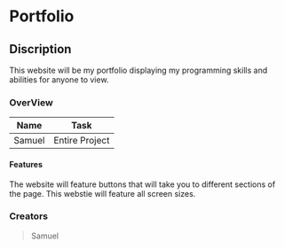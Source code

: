 # Portfolio



## Discription
This website will be my portfolio displaying my programming skills and abilities for anyone to view.



### OverView
|    Name  |   Task               |
| :----:   | :----:               |
| Samuel   | Entire Project       |



#### Features
The website will feature buttons that will take you to different sections of the page.
This webstie will feature all screen sizes.



### Creators
> Samuel 




